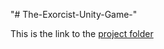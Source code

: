"# The-Exorcist-Unity-Game-" 

This is the link to the [project folder](https://drive.google.com/file/d/1hWt_vxo-xZNUl4U_UDe1NcBlC8Zv3oc1/view?usp=sharing)
